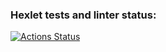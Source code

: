 ### Hexlet tests and linter status:
[![Actions Status](https://github.com/S1rexred/layout-designer-project-58/actions/workflows/hexlet-check.yml/badge.svg)](https://github.com/S1rexred/layout-designer-project-58/actions)